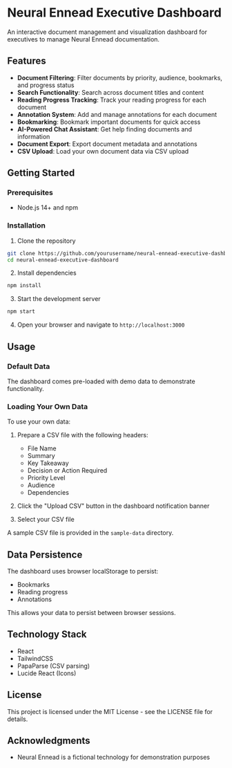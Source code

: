 # Neural Ennead Executive Dashboard

An interactive document management and visualization dashboard for executives to manage Neural Ennead documentation.

## Features

- **Document Filtering**: Filter documents by priority, audience, bookmarks, and progress status
- **Search Functionality**: Search across document titles and content
- **Reading Progress Tracking**: Track your reading progress for each document
- **Annotation System**: Add and manage annotations for each document
- **Bookmarking**: Bookmark important documents for quick access
- **AI-Powered Chat Assistant**: Get help finding documents and information
- **Document Export**: Export document metadata and annotations
- **CSV Upload**: Load your own document data via CSV upload

## Getting Started

### Prerequisites

- Node.js 14+ and npm

### Installation

1. Clone the repository
```bash
git clone https://github.com/yourusername/neural-ennead-executive-dashboard.git
cd neural-ennead-executive-dashboard
```

2. Install dependencies
```bash
npm install
```

3. Start the development server
```bash
npm start
```

4. Open your browser and navigate to `http://localhost:3000`

## Usage

### Default Data

The dashboard comes pre-loaded with demo data to demonstrate functionality.

### Loading Your Own Data

To use your own data:
1. Prepare a CSV file with the following headers:
   - File Name
   - Summary
   - Key Takeaway
   - Decision or Action Required
   - Priority Level
   - Audience
   - Dependencies

2. Click the "Upload CSV" button in the dashboard notification banner

3. Select your CSV file

A sample CSV file is provided in the `sample-data` directory.

## Data Persistence

The dashboard uses browser localStorage to persist:
- Bookmarks
- Reading progress
- Annotations

This allows your data to persist between browser sessions.

## Technology Stack

- React
- TailwindCSS
- PapaParse (CSV parsing)
- Lucide React (Icons)

## License

This project is licensed under the MIT License - see the LICENSE file for details.

## Acknowledgments

- Neural Ennead is a fictional technology for demonstration purposes
